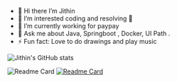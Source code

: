 - 👋 Hi there I’m Jithin
- 👀 I’m interested coding and resolving 🐞
- 🌱 I’m currently working for paypay
- 💬 Ask me about Java, Springboot , Docker, UI Path .
- ⚡ Fun fact: Love to do drawings and play music

![Jithin's GitHub stats](https://github-readme-stats.vercel.app/api?username=jithinbabu657&theme=tokyonight&show_icons=true&count_private=true)

![Readme Card](https://github-readme-stats.vercel.app/api/pin/?username=jithinbabu657&repo=java-challenge)
[![Readme Card](https://github-readme-stats.vercel.app/api/pin/?username=jithinbabu657&repo=java-challenge)](https://github.com/jithinbabu657/java-challenge)

<!---
jithinbabu657/jithinbabu657 is a ✨ special ✨ repository because its `README.md` (this file) appears on your GitHub profile.
You can click the Preview link to take a look at your changes.
--->
